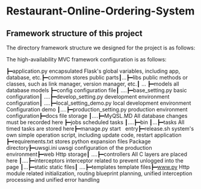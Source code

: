 # Restaurant-Online-Ordering-System

## Framework structure of this project
The directory framework structure we designed for the project is as follows:

The high-availability MVC framework configuration is as follows:

┣━application.py encapsulated Flask's global variables, including app, database,
etc.┣━commom stores public
parts┃...┣━libs public methods or classes, such as link manager, version manager, etc.┃
... ┣━models all database models
┣━config configuration file┃
....┣━base_setting.py basic configuration┃
....┣━develop_setting.py development environment configuration┃
....┣━local_setting_demo.py local development environment Configuration demo
┃....┣━production_setting.py production environment configuration┣━docs
file storage
┃....┣━MyQSL.MD All database changes must be recorded
here ┣━jobs scheduled tasks
┃....┣━bin
┃...┣━tasks All timed tasks are stored
here┣━manage.py start  
entry┣━release.sh system's own simple operation script, including update code, restart application
┣━requirements.txt stores python expansion files Package directory┣━uwsgi.ini
uwsgi configuration of the production environment┣━web
Http storage┃
....┣━controllers All C layers are placed here
┃....┣━interceptors interceptor related to prevent unlogged into the page
┃...┣━static static files┃
....┣━templates template
files┣━www.py Http module related initialization, routing blueprint planning, unified interception processing and unified error handling
